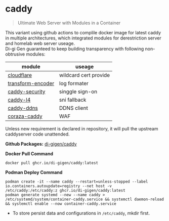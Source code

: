 # caddy
>Ultimate Web Server with Modules in a Container  

This variant using github actions to complile docker image for latest caddy in multiple architectures, which integrated modules for derestriction server and homelab web server useage.  
Di-gi Gen guaranteed to keep building transparency with following non-obtrusive modules:  

| module | useage |  
| --- | --- |  
| [cloudflare](https://github.com/caddy-dns/cloudflare)<br/> | wildcard cert provide |  
| [transform-encoder](https://github.com/caddyserver/transform-encoder)<br/> | log formater |  
| [caddy-security](https://github.com/greenpau/caddy-security)<br/> | singgle sign-on |  
| [caddy-l4](https://github.com/mholt/caddy-l4)<br/> | sni fallback |  
| [caddy-ddns](https://github.com/mholt/caddy-dynamicdns)<br/> | DDNS client |  
| [coraza-caddy](https://github.com/corazawaf/coraza-caddy)<br/> | WAF |  

Unless new requirement is declared in repository, it will pull the upstream caddyserver code unattended.  

**Github Packages:** [di-gigen/caddy](https://ghcr.io/di-gigen/caddy)  

**Docker Pull Command**  

```shell
docker pull ghcr.io/di-gigen/caddy:latest
```

**Podman Deploy Command**  

```shell
podman create -it --name caddy --restart=unless-stopped --label io.containers.autoupdate=registry --net host -v /etc/caddy:/etc/caddy:z ghcr.io/di-gigen/caddy:latest
podman generate systemd --new --name caddy > /etc/systemd/system/container-caddy.service && systemctl daemon-reload && systemctl enable --now container-caddy.service
```

* To store persist data and configurations in `/etc/caddy`, mkdir first.  
